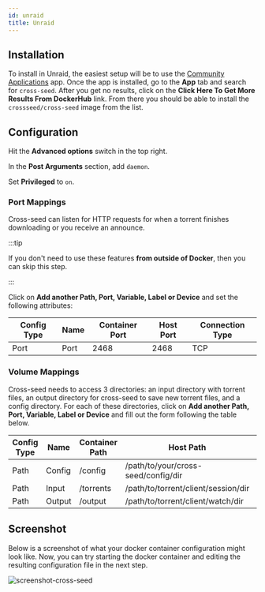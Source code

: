 ```yaml
---
id: unraid
title: Unraid
---
```


## Installation

To install in Unraid, the easiest setup will be to use the
[Community Applications](https://forums.unraid.net/topic/38582-plug-in-community-applications/)
app. Once the app is installed, go to the **App** tab and search for
`cross-seed`. After you get no results, click on the **Click Here To Get More
Results From DockerHub** link. From there you should be able to install the
`crossseed/cross-seed` image from the list.

## Configuration

Hit the **Advanced options** switch in the top right.

In the **Post Arguments** section, add `daemon`.

Set **Privileged** to `on`.

### Port Mappings

Cross-seed can listen for HTTP requests for when a torrent finishes downloading
or you receive an announce.

:::tip

If you don't need to use these features **from outside of Docker**, then you can
skip this step.

:::

Click on **Add another Path, Port, Variable, Label or Device** and set the
following attributes:

| Config Type | Name | Container Port | Host Port | Connection Type |
| ----------- | ---- | -------------- | --------- | --------------- |
| Port        | Port | 2468           | 2468      | TCP             |

### Volume Mappings

Cross-seed needs to access 3 directories: an input directory with torrent files,
an output directory for cross-seed to save new torrent files, and a config
directory. For each of these directories, click on **Add another Path, Port,
Variable, Label or Device** and fill out the form following the table below.

| Config Type | Name   | Container Path | Host Path                           | Access Mode |
| ----------- | ------ | -------------- | ----------------------------------- | ----------- |
| Path        | Config | /config        | /path/to/your/cross-seed/config/dir | Read/Write  |
| Path        | Input  | /torrents      | /path/to/torrent/client/session/dir | Read Only   |
| Path        | Output | /output        | /path/to/torrent/client/watch/dir   | Read/Write  |

## Screenshot

Below is a screenshot of what your docker container configuration might look
like. Now, you can try starting the docker container and editing the resulting
configuration file in the next step.

![screenshot-cross-seed](https://user-images.githubusercontent.com/2813049/147599328-6032688e-45e4-43cf-87f6-a070829e1a1b.png)
